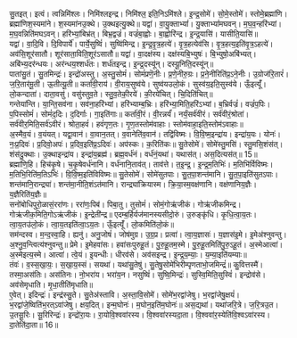 

  
सु॒तइत्। इत्वं। त्वन्निमि॑श्लः। निमि॑श्लइन्द्र। निमि॑श्ल॒ इति॒निऽमि॑श्ले। इ॒न्द्र॒सोमे॑। सो॒मे॒स्तोमे॑। स्तोमे॒ब्रह्मा॑णि। ब्रह्मा॑णिश॒स्यमा॑ने। श॒स्यमा॑नउ॒क्थे। उ॒क्थइत्यु॒क्थे॥ यद्वा॑। वा॒यु॒क्ताभ्यां॑। यु॒क्ताभ्यां॑मघवन्। म॒घ॒व॒न्हरि॑भ्यां। म॒घ॒वन्निति॑मघऽवन्। हरि॑भ्यां॒बिभ्र॑त्। बिभ्र॒द्वज्रं॑। वज्रं॑बा॒ह्वोः। बा॒ह्वोरि॑न्द्र। इ॒न्द्र॒यासि॑। यासीति॒यासि॑॥  
यद्वा॑। वा॒दि॒वि। दि॒विपार्ये॑। पार्ये॒सुष्विं॑। सुष्वि॑मिन्द्र। इ॒न्द्र॒वृ॒त्र॒हत्ये॑। वृ॒त्र॒हत्येव॑सि। वृ॒त्र॒हत्य॒इति॑वृ॒त्र॒ऽहत्ये॑। अव॑सि॒शूर॑सातौ। शूर॑साता॒विति॒शूर॑ऽसातौ॥ यद्वा॑। वा॒दक्ष॑स्य। दक्ष॑स्यबि॒भ्युषः॑। बि॒भ्युषो॒अबि॑भ्यत्। अबि॑भ्य॒दर॑न्धयः। अर॑न्धय॒श्शर्ध॑तः। शर्ध॑तइन्द्र। इ॒न्द्र॒दस्यू॑न्। दस्यू॒निति॒दस्यू॑न्॥  
पाता॑सु॒तं। सु॒तमिन्द्रः॑। इन्द्रो॑अस्तु। अ॒स्तु॒सोमं॑। सोमं॑प्रणॆ॒नीः। प्र॒णे॒नीरु॒ग्रः। प्र॒ने॒नीरिति॑प्र॒ऽने॒नीः। उ॒ग्रोज॑रि॒तारं॑। ज॒रि॒तार॑मू॒ती। ऊ॒तीत्यू॒ती॥ कर्ता॑वी॒राय॑। वी॒राय॒सुष्व॑ये। सुष्व॑यउलो॒कं। सुस्व॑य॒इति॒सुस्व॑ये। ऊँ॒इत्यूँ॑। लो॒कन्दाता॑। दाता॒वसु॑। वसु॑स्तुव॒ते। स्तु॒व॒तेकी॒रये॑। की॒रये॑चित्। चि॒दिति॑चित्॥  
गन्तेया॑न्ति। या॒न्ति॒सव॑ना। सव॑ना॒हरि॑भ्यां। हरि॑भ्याम्ब॒भ्रिः। हरि॑भ्या॒मिति॒हरि॑ऽभ्यां। ब॒भ्रिर्वज्रं॑। वज्रं॑प॒पिः। प॒पिस्सोमं॑। सोमं॑द॒दिः। द॒दिर्गाः। गा॒इति॑गाः॥ कर्ता॑वी॒रं। वी॒रन्नर्यं॑। नर्यं॒सर्व॑वीरं। सर्व॑वीरं॒श्रोता॑। सर्व॑वीर॒मिति॒सर्व॑ऽवीरं। श्रोता॒हवं॑। हवं॑गृण॒तः। गृ॒ण॒तस्तोम॑वाहाः। स्तोम॑वाहा॒इति॒स्तोम॑ऽवाहाः॥  
अ॒स्मैव॒यं। व॒यंयत्। यद्वा॒वान॑। वा॒वान॒तत्। व॒वानेति॑व॒वान॑। तद्वि॑विष्मः। वि॒वि॒ष्म॒इन्द्रा॑य। इन्द्रा॑य॒यः। योनः॑। नः॒प्र॒दिवः॑। प्र॒दिवो॒अपः॑। प्र॒दिव॒इति॑प्र॒ऽदिवः॑। अप॑स्कः। क॒रिति॑कः॥ सु॒तेसोमे॑। सोमे॑स्तु॒मसि॑। स्तु॒मसि॒शंस॑त्। शंस॑दु॒क्थाः। उ॒क्थाइन्द्रा॑य। इन्द्रा॑य॒ब्रह्म॑। ब्रह्म॒वर्ध॑नं। वर्ध॑नं॒यथा॑। यथास॑त्। अस॒दित्यस॑त्॥ 15॥  
ब्रह्मा॑णि॒हि। हिच॑कृ॒षे। च॒कृ॒षेवर्ध॑नानि। वर्ध॑नानि॒ताव॑त्। ताव॑त्ते। त॒इ॒न्द्र॒। इ॒न्द्र॒म॒तिभिः॑। म॒तिभि॑र्विविष्मः। म॒तिभि॒रिति॑म॒तिऽभिः॑। वि॒वि॒ष्म॒इति॑विविष्मः॥ सु॒तेसोमे॑। सोमे॑सुतपाः। सु॒त॒पा॒शन्त॑मानि। सु॒त॒पा॒इति॑सुतऽपाः। शन्त॑मानि॒रान्द्र्या॑। शन्त॑मा॒नीति॒शंऽत॑मानि। रान्द्र्या॑क्रियास्म। क्रि॒या॒स्म॒वक्ष॑णानि। वक्ष॑णानिय॒ज्ञैः। य॒ज्ञैरिति॑य॒ज्ञैः॥  
सनो॑बोधिपुरो॒ळासं॒ररा॑णः। ररा॑णः॒पिब॑। पिबा॒तु। तुसोमं॑। सोमं॒गोऋ॑जीकं। गोऋ॑जीकमिन्द्र। गोऋ॑जीक॒मिति॒गोऽऋ॑जीकं। इ॒न्द्रेती॑न्द्र॥ एदम्ब॒र्हिर्यज॑मानस्यसीदो॒रुं। उ॒रुङ्कृ॑धि। कृ॒धि॒त्वा॒य॒तः। त्वा॒य॒तउ॑लो॒कं। त्वा॒य॒तइति॑त्वा॒ऽय॒तः। ऊँ॒इत्यूँ॑। लो॒कमिति॑लो॒कं॥  
सम॑न्दस्व। म॒न्द॒स्वा॒हि। ह्यनु॑। अनु॒जोषं॑। जोष॑मुग्र। उ॒ग्र॒प्र। प्रत्वा॑। त्वा॒य॒ज्ञासः॑। य॒ज्ञास॑इ॒मे। इ॒मेअ॑श्नुवन्तु। अ॒श्नु॒व॒न्त्वित्य॑श्नुवन्तु॥ प्रेमे। इ॒मेहवा॑सः। हवा॑सःपुरुहू॒तं। पु॒रु॒हू॒तम॒स्मे। पु॒रु॒हू॒तमिति॑पु॒रु॒ऽहू॒तं। अ॒स्मेआत्वा॑। अ॒स्मेइत्य॒स्मे। आत्वा॑। त्वे॒यं। इ॒यन्धीः। धीरव॑से। अव॑सइन्द्र। इ॒न्द्र॒य॒म्याः॒। य॒म्या॒इति॑यम्याः॥  
तंवः॑। व॒स्स॒खा॒यः॒। स॒खा॒य॒स्सं। सयथा॑। यथा॑सु॒तेषु॑। सु॒तेषु॒सोमे॑भिरीम्पृणताभो॒जमिन्द्रं॑॥ कु॒वित्तस्मै॑। तस्मा॒अस॑तिः। अस॑तिनः। नो॒भरा॑य। भरा॑य॒न। नसुष्विं॑। सुष्वि॒मिन्द्रः॑। सुस्वि॒मिति॒सुस्विं॑। इन्द्रोव॑से। अव॑सेमृधाति। मृ॒धा॒तीति॑मृधाति॥  
ए॒वेत्। इदिन्द्रः॑। इन्द्र॑स्सु॒ते। सु॒तेअ॑स्तावि। अ॒स्ता॒वि॒सोमे॑। सोमे॑भ॒रद्वा॑जेषु। भ॒रद्वा॑जेषु॒क्षयं॑। भ॒रद्वा॑जे॒ष्विति॑भ॒रत्ऽवा॑जेषु। क्षय॒दित्। इन्म॒घोनः॑। म॒घोन॒इति॑म॒घोनः॑॥ अस॒द्यथा॑। यथा॑जरि॒त्रे। ज॒रि॒त्रउ॒त। उ॒तसू॒रिः। सू॒रिरिन्द्रः॑। इन्द्रो॑रा॒यः। रा॒योवि॒श्ववा॑रस्य। वि॒श्ववा॑रस्यदा॒ता। वि॒श्ववा॑र॒स्येति॑वि॒श्वऽवा॑रस्य। दा॒तेति॑दा॒ता॥ 16॥  

